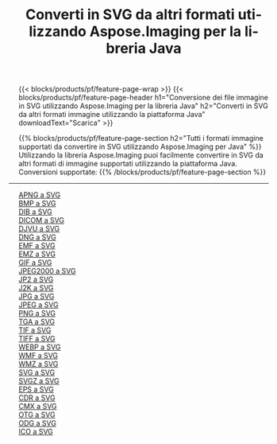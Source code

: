 ﻿---
title: Converti in SVG da altri formati utilizzando Aspose.Imaging per la libreria Java 
weight: 3920
url: /it/java/conversion/to/svg 
lang: it
langdirlevel: 2
locales: zh-hans,ja,it,ru,de,es,fr,nl,id,lt,pl,pt,vi,tr,ko,zh-hant,ar,hi,th,sv,cs,uk,he
description: Usando Aspose.Imaging puoi convertire in SVG da altri formati usando Java
---

{{< blocks/products/pf/feature-page-wrap >}}
{{< blocks/products/pf/feature-page-header h1="Conversione dei file immagine in SVG utilizzando Aspose.Imaging per la libreria Java" h2="Converti in SVG da altri formati immagine utilizzando la piattaforma Java" downloadText="Scarica" >}}


{{% blocks/products/pf/feature-page-section  h2="Tutti i formati immagine supportati da convertire in SVG utilizzando Aspose.Imaging per Java" %}}
Utilizzando la libreria Aspose.Imaging puoi facilmente convertire in SVG da altri formati di immagine supportati utilizzando la piattaforma Java.
<br/>
Conversioni supportate:
{{% /blocks/products/pf/feature-page-section %}}
<div class="container-fluid productfamilypage bg-gray">
    <div class="convertypes bg-gray agp-content section">
        <div class="container">
		<hr style="margin-left:-20px;"/>
		<div class="row other-converters">
		    <div class='col-md-2 other-converter remove-lp remove-rp'><a href="/imaging/it/java/conversion/apng-to-svg" >APNG a SVG</a></div>
<div class='col-md-2 other-converter remove-lp remove-rp'><a href="/imaging/it/java/conversion/bmp-to-svg" >BMP a SVG</a></div>
<div class='col-md-2 other-converter remove-lp remove-rp'><a href="/imaging/it/java/conversion/dib-to-svg" >DIB a SVG</a></div>
<div class='col-md-2 other-converter remove-lp remove-rp'><a href="/imaging/it/java/conversion/dicom-to-svg" >DICOM a SVG</a></div>
<div class='col-md-2 other-converter remove-lp remove-rp'><a href="/imaging/it/java/conversion/djvu-to-svg" >DJVU a SVG</a></div>
<div class='col-md-2 other-converter remove-lp remove-rp'><a href="/imaging/it/java/conversion/dng-to-svg" >DNG a SVG</a></div>
<div class='col-md-2 other-converter remove-lp remove-rp'><a href="/imaging/it/java/conversion/emf-to-svg" >EMF a SVG</a></div>
<div class='col-md-2 other-converter remove-lp remove-rp'><a href="/imaging/it/java/conversion/emz-to-svg" >EMZ a SVG</a></div>
<div class='col-md-2 other-converter remove-lp remove-rp'><a href="/imaging/it/java/conversion/gif-to-svg" >GIF a SVG</a></div>
<div class='col-md-2 other-converter remove-lp remove-rp'><a href="/imaging/it/java/conversion/jpeg2000-to-svg" >JPEG2000 a SVG</a></div>
<div class='col-md-2 other-converter remove-lp remove-rp'><a href="/imaging/it/java/conversion/jp2-to-svg" >JP2 a SVG</a></div>
<div class='col-md-2 other-converter remove-lp remove-rp'><a href="/imaging/it/java/conversion/j2k-to-svg" >J2K a SVG</a></div>
<div class='col-md-2 other-converter remove-lp remove-rp'><a href="/imaging/it/java/conversion/jpg-to-svg" >JPG a SVG</a></div>
<div class='col-md-2 other-converter remove-lp remove-rp'><a href="/imaging/it/java/conversion/jpeg-to-svg" >JPEG a SVG</a></div>
<div class='col-md-2 other-converter remove-lp remove-rp'><a href="/imaging/it/java/conversion/png-to-svg" >PNG a SVG</a></div>
<div class='col-md-2 other-converter remove-lp remove-rp'><a href="/imaging/it/java/conversion/tga-to-svg" >TGA a SVG</a></div>
<div class='col-md-2 other-converter remove-lp remove-rp'><a href="/imaging/it/java/conversion/tif-to-svg" >TIF a SVG</a></div>
<div class='col-md-2 other-converter remove-lp remove-rp'><a href="/imaging/it/java/conversion/tiff-to-svg" >TIFF a SVG</a></div>
<div class='col-md-2 other-converter remove-lp remove-rp'><a href="/imaging/it/java/conversion/webp-to-svg" >WEBP a SVG</a></div>
<div class='col-md-2 other-converter remove-lp remove-rp'><a href="/imaging/it/java/conversion/wmf-to-svg" >WMF a SVG</a></div>
<div class='col-md-2 other-converter remove-lp remove-rp'><a href="/imaging/it/java/conversion/wmz-to-svg" >WMZ a SVG</a></div>
<div class='col-md-2 other-converter remove-lp remove-rp'><a href="/imaging/it/java/conversion/svg-to-svg" >SVG a SVG</a></div>
<div class='col-md-2 other-converter remove-lp remove-rp'><a href="/imaging/it/java/conversion/svgz-to-svg" >SVGZ a SVG</a></div>
<div class='col-md-2 other-converter remove-lp remove-rp'><a href="/imaging/it/java/conversion/eps-to-svg" >EPS a SVG</a></div>
<div class='col-md-2 other-converter remove-lp remove-rp'><a href="/imaging/it/java/conversion/cdr-to-svg" >CDR a SVG</a></div>
<div class='col-md-2 other-converter remove-lp remove-rp'><a href="/imaging/it/java/conversion/cmx-to-svg" >CMX a SVG</a></div>
<div class='col-md-2 other-converter remove-lp remove-rp'><a href="/imaging/it/java/conversion/otg-to-svg" >OTG a SVG</a></div>
<div class='col-md-2 other-converter remove-lp remove-rp'><a href="/imaging/it/java/conversion/odg-to-svg" >ODG a SVG</a></div>
<div class='col-md-2 other-converter remove-lp remove-rp'><a href="/imaging/it/java/conversion/ico-to-svg" >ICO a SVG</a></div>
                </div>
        </div>
    </div>
</div>
<br/>

